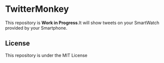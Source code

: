# TwitterMonkey
This repository is **Work in Progress**.It will show tweets on your SmartWatch provided by your Smartphone.
## License
This repository is under the MIT License
